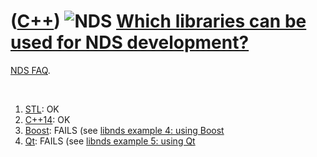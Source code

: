 # ([C++](Cpp.md)) ![NDS](PicNds.png) [Which libraries can be used for NDS development?](CppNdsLibraries.md)

[NDS FAQ](CppNdsFaq.md).

 

1.  [STL](CppStl.md): OK
2.  [C++14](CppCpp14.md): OK
3.  [Boost](CppBoost.md): FAILS (see [libnds example 4: using
    Boost](CppLibndsExample4.md)
4.  [Qt](CppQt.md): FAILS (see [libnds example 5: using
    Qt](CppLibndsExample5.md)

 

 

 

 

 

 

